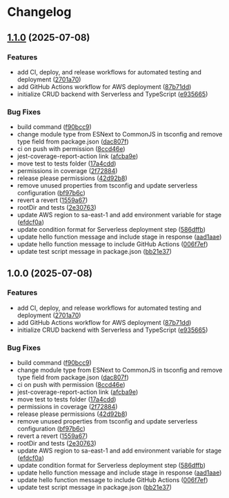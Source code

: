 # Changelog

## [1.1.0](https://github.com/llcernicchiaro/crud-backend/compare/v1.0.0...v1.1.0) (2025-07-08)


### Features

* add CI, deploy, and release workflows for automated testing and deployment ([2701a70](https://github.com/llcernicchiaro/crud-backend/commit/2701a70322452a49b9a5b2a8c3d9ffb61feaa8bb))
* add GitHub Actions workflow for AWS deployment ([87b71dd](https://github.com/llcernicchiaro/crud-backend/commit/87b71dd6b168c20ffbaa733fbdd48c7334c52728))
* initialize CRUD backend with Serverless and TypeScript ([e935665](https://github.com/llcernicchiaro/crud-backend/commit/e935665bfa132726f2c0f3b9660db5fb1f681939))


### Bug Fixes

* build command ([f90bcc9](https://github.com/llcernicchiaro/crud-backend/commit/f90bcc9438d96d2b41ab8daf97a59820842ca75e))
* change module type from ESNext to CommonJS in tsconfig and remove type field from package.json ([dac807f](https://github.com/llcernicchiaro/crud-backend/commit/dac807fe364dc984dd9c19e1b6ab69bcb9dcf278))
* ci on push with permission ([8ccd46e](https://github.com/llcernicchiaro/crud-backend/commit/8ccd46e24509953bcc7e5f0865c5fe2995616c11))
* jest-coverage-report-action link ([afcba9e](https://github.com/llcernicchiaro/crud-backend/commit/afcba9e51a02724693f96edb0622d8c8b6b59e0c))
* move test to tests folder ([17a4cdd](https://github.com/llcernicchiaro/crud-backend/commit/17a4cdd234a2fa808c7ab71ac42730c2f3f88cd0))
* permissions in coverage ([2f72884](https://github.com/llcernicchiaro/crud-backend/commit/2f72884f6fdd89788ea7bc00d8e6ac0e29b79511))
* release please permissions ([42d92b8](https://github.com/llcernicchiaro/crud-backend/commit/42d92b81690b3d5fa06bf97c0a91d06751ddc226))
* remove unused properties from tsconfig and update serverless configuration ([bf97b6c](https://github.com/llcernicchiaro/crud-backend/commit/bf97b6cb87b05b93c5bd8d01eb8f0bbdfc2368ab))
* revert a revert ([1559a67](https://github.com/llcernicchiaro/crud-backend/commit/1559a6792f5a8cdbcdffde354780b8bf5128b3f2))
* rootDir and tests ([2e30763](https://github.com/llcernicchiaro/crud-backend/commit/2e30763e55bc1dbf632d432957971b32476ce585))
* update AWS region to sa-east-1 and add environment variable for stage ([efdcf0a](https://github.com/llcernicchiaro/crud-backend/commit/efdcf0a90998d0b4ad15171e50731eacc33abd31))
* update condition format for Serverless deployment step ([586dffb](https://github.com/llcernicchiaro/crud-backend/commit/586dffb0cd8a58a42c8d1e106bca6ecc5d5ba3ce))
* update hello function message and include stage in response ([aad1aae](https://github.com/llcernicchiaro/crud-backend/commit/aad1aaea725f4e5b3e5407467997c4184cf0a3f1))
* update hello function message to include GitHub Actions ([006f7ef](https://github.com/llcernicchiaro/crud-backend/commit/006f7ef8e6fc97ca841b6deaf53cf905e0de2a2b))
* update test script message in package.json ([bb21e37](https://github.com/llcernicchiaro/crud-backend/commit/bb21e37a3444b32d0d0660ff91b350bd439887d2))

## 1.0.0 (2025-07-08)


### Features

* add CI, deploy, and release workflows for automated testing and deployment ([2701a70](https://github.com/llcernicchiaro/crud-backend/commit/2701a70322452a49b9a5b2a8c3d9ffb61feaa8bb))
* add GitHub Actions workflow for AWS deployment ([87b71dd](https://github.com/llcernicchiaro/crud-backend/commit/87b71dd6b168c20ffbaa733fbdd48c7334c52728))
* initialize CRUD backend with Serverless and TypeScript ([e935665](https://github.com/llcernicchiaro/crud-backend/commit/e935665bfa132726f2c0f3b9660db5fb1f681939))


### Bug Fixes

* build command ([f90bcc9](https://github.com/llcernicchiaro/crud-backend/commit/f90bcc9438d96d2b41ab8daf97a59820842ca75e))
* change module type from ESNext to CommonJS in tsconfig and remove type field from package.json ([dac807f](https://github.com/llcernicchiaro/crud-backend/commit/dac807fe364dc984dd9c19e1b6ab69bcb9dcf278))
* ci on push with permission ([8ccd46e](https://github.com/llcernicchiaro/crud-backend/commit/8ccd46e24509953bcc7e5f0865c5fe2995616c11))
* jest-coverage-report-action link ([afcba9e](https://github.com/llcernicchiaro/crud-backend/commit/afcba9e51a02724693f96edb0622d8c8b6b59e0c))
* move test to tests folder ([17a4cdd](https://github.com/llcernicchiaro/crud-backend/commit/17a4cdd234a2fa808c7ab71ac42730c2f3f88cd0))
* permissions in coverage ([2f72884](https://github.com/llcernicchiaro/crud-backend/commit/2f72884f6fdd89788ea7bc00d8e6ac0e29b79511))
* release please permissions ([42d92b8](https://github.com/llcernicchiaro/crud-backend/commit/42d92b81690b3d5fa06bf97c0a91d06751ddc226))
* remove unused properties from tsconfig and update serverless configuration ([bf97b6c](https://github.com/llcernicchiaro/crud-backend/commit/bf97b6cb87b05b93c5bd8d01eb8f0bbdfc2368ab))
* revert a revert ([1559a67](https://github.com/llcernicchiaro/crud-backend/commit/1559a6792f5a8cdbcdffde354780b8bf5128b3f2))
* rootDir and tests ([2e30763](https://github.com/llcernicchiaro/crud-backend/commit/2e30763e55bc1dbf632d432957971b32476ce585))
* update AWS region to sa-east-1 and add environment variable for stage ([efdcf0a](https://github.com/llcernicchiaro/crud-backend/commit/efdcf0a90998d0b4ad15171e50731eacc33abd31))
* update condition format for Serverless deployment step ([586dffb](https://github.com/llcernicchiaro/crud-backend/commit/586dffb0cd8a58a42c8d1e106bca6ecc5d5ba3ce))
* update hello function message and include stage in response ([aad1aae](https://github.com/llcernicchiaro/crud-backend/commit/aad1aaea725f4e5b3e5407467997c4184cf0a3f1))
* update hello function message to include GitHub Actions ([006f7ef](https://github.com/llcernicchiaro/crud-backend/commit/006f7ef8e6fc97ca841b6deaf53cf905e0de2a2b))
* update test script message in package.json ([bb21e37](https://github.com/llcernicchiaro/crud-backend/commit/bb21e37a3444b32d0d0660ff91b350bd439887d2))
